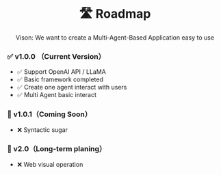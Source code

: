 <h1 align="center">🛣️ Roadmap</h1>

<p align="center">
Vison: We want to create a Multi-Agent-Based Application easy to use
</p>

### ✅ v1.0.0 （Current Version）
- ✅ Support OpenAI API / LLaMA
- ✅ Basic framework completed
- ✅ Create one agent interact with users
- ✅ Multi Agent basic interact

### 🚀 v1.0.1（Coming Soon）
- ❌ Syntactic sugar

### 🎯 v2.0（Long-term planing）
- ❌ Web visual operation
